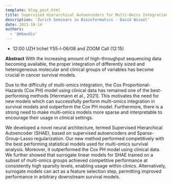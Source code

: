 ```yaml
---
template: blog_post.html
title: Supervised Hierarchical Autoencoders for Multi-Omics Integration in Cancer Survival Models
description: 'Zurich Seminars in Bioinformatics - David Wissel'
date: 2021-10-14
authors:
  - '@mbaudis'
---
```




* 12:00 UZH Irchel Y55-l-06/08 and ZOOM Call (12:15)

**Abstract** With the increasing amount of high-throughput sequencing data becoming available, the proper integration of differently sized and heterogeneous molecular and clinical groups of variables has become crucial in cancer survival models. 

<!--more-->

Due to the difficulty of multi-omics integration, the Cox Proportional-Hazards (Cox PH) model using clinical data has remained one of the best-performing methods [Herrmann et al., 2021]. This motivates the need for new models which can successfully perform multi-omics integration in survival models and outperform the Cox PH model. Furthermore, there is a strong need to make multi-omics models more sparse and interpretable to encourage their usage in clinical settings.

We developed a novel neural architecture, termed Supervised Hierarchical Autoencoder (SHAE), based on supervised autoencoders and Sparse-Group-Lasso regularization. Our new method performed competitively with the best performing statistical models used for multi-omics survival analysis. Moreover, it outperformed the Cox PH model using clinical data. We further showed that surrogate linear models for SHAE trained on a subset of multi-omics groups achieved competitive performance at consistently high sparsity levels, enabling usage within clinics. Alternatively, surrogate models can act as a feature selection step, permitting improved performance in arbitrary downstream survival models. 
